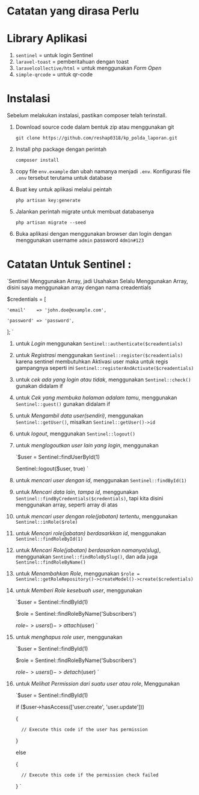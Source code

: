 # **Catatan yang dirasa Perlu**

# Library Aplikasi

1. `sentinel` = untuk login Sentinel
2. `laravel-toast` = pemberitahuan dengan toast
3. `laravelcollective/html` = untuk menggunakan *Form Open*
4. `simple-qrcode` = untuk qr-code

# Instalasi

Sebelum melakukan instalasi, pastikan composer telah terinstall.

1. Download source code dalam bentuk zip atau menggunakan git

   `git clone https://github.com/reshap0318/kp_polda_laporan.git`

2. Install php package dengan perintah

   `composer install`

3. copy file `env.example` dan ubah namanya menjadi `.env`. Konfigurasi file `.env` tersebut terutama untuk database

4. Buat key untuk aplikasi melalui peintah

   `php artisan key:generate`

5. Jalankan perintah migrate untuk membuat databasenya

   `php artisan migrate --seed`

6. Buka aplikasi dengan menggunakan browser dan login dengan menggunakan username `admin` password `4dm1n#123`

# Catatan Untuk Sentinel :
`Sentinel Menggunakan Array, jadi Usahakan Selalu Menggunakan Array, disini saya menggunakan array dengan nama creadentials

$credentials = [

    'email'    => 'john.doe@example.com',

    'password' => 'password',

];
`

1. untuk *Login* menggunakan `Sentinel::authenticate($creadentials)`

2. untuk *Registrasi* menggunakan `Sentinel::register($creadentials)` karena sentinel membutuhkan Aktivasi user maka untuk regis gampangnya seperti ini `Sentinel::registerAndActivate($creadentials)`

3. untuk *cek ada yang login atau tidak*, menggunakan `Sentinel::check()` gunakan didalam if

4. untuk *Cek yang membuka halaman adalam tamu*, menggunakan `Sentinel::guest()` gunakan didalam if

5. untuk *Mengambil data user(sendiri)*, menggunakan `Sentinel::getUser()`, misalkan `Sentinel::getUser()->id`

6. untuk *logout*, menggunakan `Sentinel::logout()`

7. untuk *menglogoutkan user lain yang login*, menggunakan

    `$user = Sentinel::findUserById(1)

      Sentinel::logout($user, true)
      `

8. untuk *mencari user dengan id*, menggunakan `Sentinel::findById(1)`

9. untuk *Mencari data lain, tampa id*, menggunakan `Sentinel::findByCredentials($credentials)`, tapi kita disini menggunakan array, seperti array di atas

10. untuk *mencari user dengan role(jabatan) tertentu*, menggunakan `Sentinel::inRole($role)`

11. untuk *Mencari role(jabatan) berdasarkkan id*, menggunakan `Sentinel::findRoleById(1)`

12. untuk *Mencari Role(jabatan) berdasarkan namanya(slug)*, menggunakan `Sentinel::findRoleBySlug()`, dan ada juga `Sentinel::findRoleByName()`

13. untuk *Menambahkan Role*, menggunakan `$role = Sentinel::getRoleRepository()->createModel()->create($credentials)`

14. untuk *Memberi Role kesebuah user*, menggunakan

    `$user = Sentinel::findById(1)

     $role = Sentinel::findRoleByName('Subscribers')

     $role->users()->attach($user)
     `

15. untuk *menghapus role user*, menggunakan

    `$user = Sentinel::findById(1)

     $role = Sentinel::findRoleByName('Subscribers')

     $role->users()->detach($user)
     `

16. untuk *Melihat Permission dari suatu user atau role*, Menggunakan

    `$user = Sentinel::findById(1)

      if ($user->hasAccess(['user.create', 'user.update']))

      {

          // Execute this code if the user has permission

      }

      else

      {

          // Execute this code if the permission check failed

      }
      `

